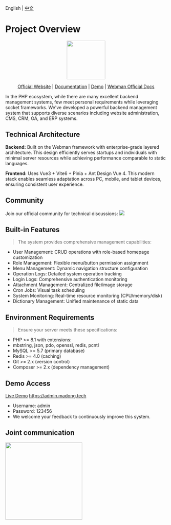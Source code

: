 English | [中文](./README.md)
# Project Overview


<p align="center">
    <img src="https://madong.tech/app/kbase/upload/avatar/202503/67e75c135c1f.md.png" width="120" />
</p>
<p align="center">
    <a href="https://www.madong.tech" target="_blank">Official Website</a> |
    <a href="https://madong.tech/kbase/doc?name=md" target="_blank">Documentation</a> | 
    <a href="https://admin.madong.tech" target="_blank">Demo</a> |
    <a href="https://www.workerman.net/doc/webman/" target="_blank">Webman Official Docs</a> 
</p>


In the PHP ecosystem, while there are many excellent backend management systems, few meet personal requirements while leveraging socket frameworks. We've developed a powerful backend management system that supports diverse scenarios including website administration, CMS, CRM, OA, and ERP systems.

## Technical Architecture
**Backend:** Built on the Webman framework with enterprise-grade layered architecture. This design efficiently serves startups and individuals with minimal server resources while achieving performance comparable to static languages.

**Frontend:** Uses Vue3 + Vite6 + Pinia + Ant Design Vue 4. This modern stack enables seamless adaptation across PC, mobile, and tablet devices, ensuring consistent user experience.

## Community
Join our official community for technical discussions: <img src="https://svg.hamm.cn/badge.svg?key=QQ 频道&value= pd52261144"/>

## Built-in Features
> The system provides comprehensive management capabilities:

- User Management: CRUD operations with role-based homepage customization
- Role Management: Flexible menu/button permission assignment
- Menu Management: Dynamic navigation structure configuration
- Operation Logs: Detailed system operation tracking
- Login Logs: Comprehensive authentication monitoring
- Attachment Management: Centralized file/image storage
- Cron Jobs: Visual task scheduling
- System Monitoring: Real-time resource monitoring (CPU/memory/disk)
- Dictionary Management: Unified maintenance of static data

## Environment Requirements
>Ensure your server meets these specifications:
- PHP >= 8.1 with extensions:
- mbstring, json, pdo, openssl, redis, pcntl
- MySQL >= 5.7 (primary database)
- Redis >= 4.0 (caching)
- Git >= 2.x (version control)
- Composer >= 2.x (dependency management)

## Demo Access
[Live Demo](https://admin.madong.tech) https://admin.madong.tech

- Username: admin
- Password: 123456
- We welcome your feedback to continuously improve this system.

## Joint communication

<img src="https://madong.tech/app/admin/upload/files/20250605/684160e45fcc.png" width="240" />
